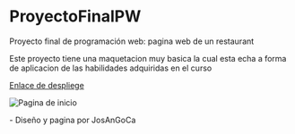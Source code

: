 # ProyectoFinalPW

Proyecto final de programación web: pagina web de un restaurant

Este proyecto tiene una maquetacion muy basica la cual esta echa a forma de aplicacion de las habilidades adquiridas en el curso

[Enlace de despliege](https://josangoca.github.io/ProyectoFinalPW/index.html)

![Pagina de inicio](/src/img/pagina-completa.png)

\- Diseño y pagina por JosAnGoCa
